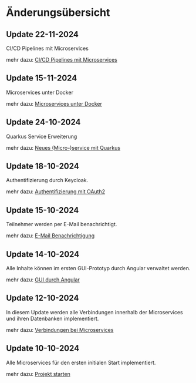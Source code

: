 # Änderungsübersicht

## Update 22-11-2024
CI/CD Pipelines mit Microservices

mehr dazu: [CI/CD Pipelines mit Microservices](08_CI-CD_Pipelines.md)

## Update 15-11-2024
Microservices unter Docker

mehr dazu: [Microservices unter Docker](07_dockerizing.md)

## Update 24-10-2024
Quarkus Service Erweiterung

mehr dazu: [Neues (Micro-)service mit Quarkus](06_quarkus_service.md)

## Update 18-10-2024
Authentifizierung durch Keycloak.

mehr dazu: [Authentifizierung mit OAuth2](05_keycloak.md)

## Update 15-10-2024
Teilnehmer werden per E-Mail benachrichtigt.

mehr dazu: [E-Mail Benachrichtigung](04_send_mail.md)

## Update 14-10-2024
Alle Inhalte können im ersten GUI-Prototyp durch Angular verwaltet werden.

mehr dazu: [GUI durch Angular](03_gui.md)

## Update 12-10-2024
In diesem Update werden alle Verbindungen innerhalb der Microservices und ihren Datenbanken implementiert.

mehr dazu: [Verbindungen bei Microservices](02_service_connections.md)

## Update 10-10-2024
Alle Microservices für den ersten initialen Start implementiert.

mehr dazu: [Projekt starten](01_start_project.md)



